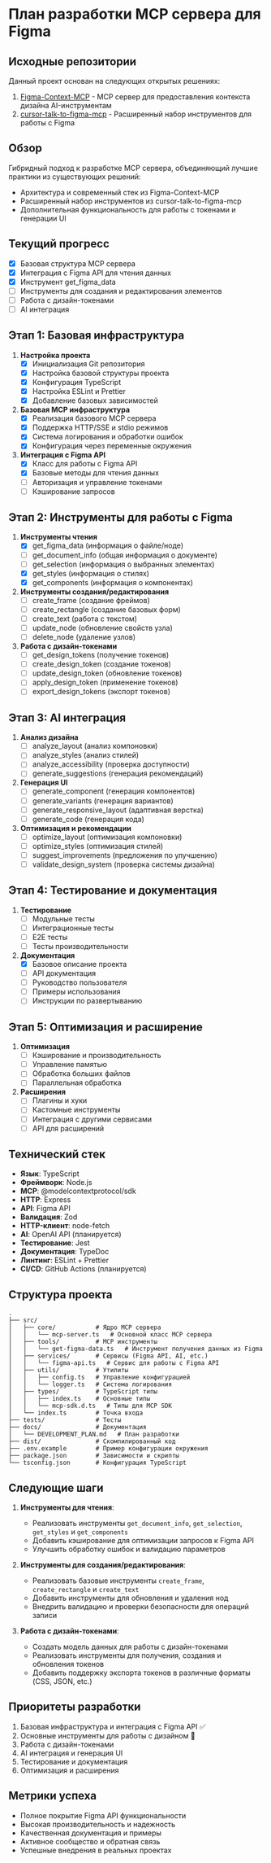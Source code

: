 # План разработки MCP сервера для Figma

## Исходные репозитории
Данный проект основан на следующих открытых решениях:
1. [Figma-Context-MCP](https://github.com/neprokin/Figma-Context-MCP) - MCP сервер для предоставления контекста дизайна AI-инструментам
2. [cursor-talk-to-figma-mcp](https://github.com/neprokin/cursor-talk-to-figma-mcp) - Расширенный набор инструментов для работы с Figma

## Обзор
Гибридный подход к разработке MCP сервера, объединяющий лучшие практики из существующих решений:
- Архитектура и современный стек из Figma-Context-MCP
- Расширенный набор инструментов из cursor-talk-to-figma-mcp
- Дополнительная функциональность для работы с токенами и генерации UI

## Текущий прогресс
- [x] Базовая структура MCP сервера
- [x] Интеграция с Figma API для чтения данных
- [x] Инструмент get_figma_data
- [ ] Инструменты для создания и редактирования элементов
- [ ] Работа с дизайн-токенами
- [ ] AI интеграция

## Этап 1: Базовая инфраструктура
1. **Настройка проекта**
   - [x] Инициализация Git репозитория
   - [x] Настройка базовой структуры проекта
   - [x] Конфигурация TypeScript
   - [x] Настройка ESLint и Prettier
   - [x] Добавление базовых зависимостей

2. **Базовая MCP инфраструктура**
   - [x] Реализация базового MCP сервера
   - [x] Поддержка HTTP/SSE и stdio режимов
   - [x] Система логирования и обработки ошибок
   - [x] Конфигурация через переменные окружения

3. **Интеграция с Figma API**
   - [x] Класс для работы с Figma API
   - [x] Базовые методы для чтения данных
   - [ ] Авторизация и управление токенами
   - [ ] Кэширование запросов

## Этап 2: Инструменты для работы с Figma
1. **Инструменты чтения**
   - [x] get_figma_data (информация о файле/ноде)
   - [ ] get_document_info (общая информация о документе)
   - [ ] get_selection (информация о выбранных элементах)
   - [x] get_styles (информация о стилях)
   - [x] get_components (информация о компонентах)

2. **Инструменты создания/редактирования**
   - [ ] create_frame (создание фреймов)
   - [ ] create_rectangle (создание базовых форм)
   - [ ] create_text (работа с текстом)
   - [ ] update_node (обновление свойств узла)
   - [ ] delete_node (удаление узлов)

3. **Работа с дизайн-токенами**
   - [ ] get_design_tokens (получение токенов)
   - [ ] create_design_token (создание токенов)
   - [ ] update_design_token (обновление токенов)
   - [ ] apply_design_token (применение токенов)
   - [ ] export_design_tokens (экспорт токенов)

## Этап 3: AI интеграция
1. **Анализ дизайна**
   - [ ] analyze_layout (анализ компоновки)
   - [ ] analyze_styles (анализ стилей)
   - [ ] analyze_accessibility (проверка доступности)
   - [ ] generate_suggestions (генерация рекомендаций)

2. **Генерация UI**
   - [ ] generate_component (генерация компонентов)
   - [ ] generate_variants (генерация вариантов)
   - [ ] generate_responsive_layout (адаптивная верстка)
   - [ ] generate_code (генерация кода)

3. **Оптимизация и рекомендации**
   - [ ] optimize_layout (оптимизация компоновки)
   - [ ] optimize_styles (оптимизация стилей)
   - [ ] suggest_improvements (предложения по улучшению)
   - [ ] validate_design_system (проверка системы дизайна)

## Этап 4: Тестирование и документация
1. **Тестирование**
   - [ ] Модульные тесты
   - [ ] Интеграционные тесты
   - [ ] E2E тесты
   - [ ] Тесты производительности

2. **Документация**
   - [x] Базовое описание проекта
   - [ ] API документация
   - [ ] Руководство пользователя
   - [ ] Примеры использования
   - [ ] Инструкции по развертыванию

## Этап 5: Оптимизация и расширение
1. **Оптимизация**
   - [ ] Кэширование и производительность
   - [ ] Управление памятью
   - [ ] Обработка больших файлов
   - [ ] Параллельная обработка

2. **Расширения**
   - [ ] Плагины и хуки
   - [ ] Кастомные инструменты
   - [ ] Интеграция с другими сервисами
   - [ ] API для расширений

## Технический стек
- **Язык**: TypeScript
- **Фреймворк**: Node.js
- **MCP**: @modelcontextprotocol/sdk
- **HTTP**: Express
- **API**: Figma API
- **Валидация**: Zod
- **HTTP-клиент**: node-fetch
- **AI**: OpenAI API (планируется)
- **Тестирование**: Jest
- **Документация**: TypeDoc
- **Линтинг**: ESLint + Prettier
- **CI/CD**: GitHub Actions (планируется)

## Структура проекта
```
.
├── src/
│   ├── core/           # Ядро MCP сервера
│   │   └── mcp-server.ts   # Основной класс MCP сервера
│   ├── tools/          # MCP инструменты
│   │   └── get-figma-data.ts   # Инструмент получения данных из Figma
│   ├── services/       # Сервисы (Figma API, AI, etc.)
│   │   └── figma-api.ts   # Сервис для работы с Figma API
│   ├── utils/          # Утилиты
│   │   ├── config.ts   # Управление конфигурацией
│   │   └── logger.ts   # Система логирования
│   ├── types/          # TypeScript типы
│   │   ├── index.ts    # Основные типы
│   │   └── mcp-sdk.d.ts   # Типы для MCP SDK
│   └── index.ts        # Точка входа
├── tests/              # Тесты
├── docs/               # Документация
│   └── DEVELOPMENT_PLAN.md   # План разработки
├── dist/               # Скомпилированный код
├── .env.example        # Пример конфигурации окружения
├── package.json        # Зависимости и скрипты
└── tsconfig.json       # Конфигурация TypeScript
```

## Следующие шаги
1. **Инструменты для чтения**:
   - Реализовать инструменты `get_document_info`, `get_selection`, `get_styles` и `get_components`
   - Добавить кэширование для оптимизации запросов к Figma API
   - Улучшить обработку ошибок и валидацию параметров

2. **Инструменты для создания/редактирования**:
   - Реализовать базовые инструменты `create_frame`, `create_rectangle` и `create_text`
   - Добавить инструменты для обновления и удаления нод
   - Внедрить валидацию и проверки безопасности для операций записи

3. **Работа с дизайн-токенами**:
   - Создать модель данных для работы с дизайн-токенами
   - Реализовать инструменты для получения, создания и обновления токенов
   - Добавить поддержку экспорта токенов в различные форматы (CSS, JSON, etc.)

## Приоритеты разработки
1. Базовая инфраструктура и интеграция с Figma API ✅
2. Основные инструменты для работы с дизайном 🔄
3. Работа с дизайн-токенами
4. AI интеграция и генерация UI
5. Тестирование и документация
6. Оптимизация и расширения

## Метрики успеха
- Полное покрытие Figma API функциональности
- Высокая производительность и надежность
- Качественная документация и примеры
- Активное сообщество и обратная связь
- Успешные внедрения в реальных проектах 